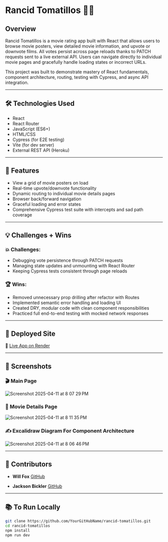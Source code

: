 # Rancid Tomatillos 🎥🍅

## Overview
Rancid Tomatillos is a movie rating app built with React that allows users to browse movie posters, view detailed movie information, and upvote or downvote films. All votes persist across page reloads thanks to PATCH requests sent to a live external API. Users can navigate directly to individual movie pages and gracefully handle loading states or incorrect URLs.

This project was built to demonstrate mastery of React fundamentals, component architecture, routing, testing with Cypress, and async API integration.

---

## 🛠 Technologies Used
- React
- React Router
- JavaScript (ES6+)
- HTML/CSS
- Cypress (for E2E testing)
- Vite (for dev server)
- External REST API (Heroku)

---

## 🌟 Features
- View a grid of movie posters on load
- Real-time upvote/downvote functionality
- Dynamic routing to individual movie details pages
- Browser back/forward navigation
- Graceful loading and error states
- Comprehensive Cypress test suite with intercepts and sad path coverage

---

## 💡 Challenges + Wins

### 💥 Challenges:
- Debugging vote persistence through PATCH requests
- Managing state updates and unmounting with React Router
- Keeping Cypress tests consistent through page reloads

### 🏆 Wins:
- Removed unnecessary prop drilling after refactor with Routes
- Implemented semantic error handling and loading UI
- Created DRY, modular code with clean component responsibilities
- Practiced full end-to-end testing with mocked network responses

---

## 🚀 Deployed Site
🔗 [Live App on Render]([https://rancid-tomatillos-kwcj.onrender.com])  

---

## 📸 Screenshots

### 🎬 Main Page
![Screenshot 2025-04-11 at 8 07 29 PM](https://github.com/user-attachments/assets/5e47c6bb-188e-4457-b999-d4e4992a5d69)

### 🧾 Movie Details Page
![Screenshot 2025-04-11 at 8 11 35 PM](https://github.com/user-attachments/assets/013ce342-05f0-4308-ae6c-affe4dd6f589)

### ✍️ Excalidraw Diagram For Component Architecture
![Screenshot 2025-04-11 at 8 06 46 PM](https://github.com/user-attachments/assets/575f8c2f-66f1-44bf-aab0-327a7156f92e)

---

## 👥 Contributors

- **Will Fox**
[GitHub](https://github.com/willfox0409)

- **Jackson Bickler**
[GitHub](https://github.com/JacksonBick)  
  
---

## 📚 To Run Locally
```bash
git clone https://github.com/YourGitHubName/rancid-tomatillos.git
cd rancid-tomatillos
npm install
npm run dev
